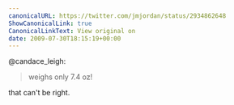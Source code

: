 ```yaml
---
canonicalURL: https://twitter.com/jmjordan/status/2934862648
ShowCanonicalLink: true
CanonicalLinkText: View original on
date: 2009-07-30T18:15:19+00:00
---
```

@candace_leigh:

> weighs only 7.4 oz!

that can't be right.